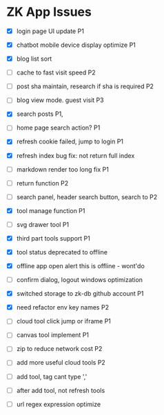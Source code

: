 # ZK App Issues

- [x] login page UI update P1
- [x] chatbot mobile device display optimize P1
- [x] blog list sort 
- [ ] cache to fast visit speed P2
- [ ] post sha maintain, research if sha is required P2
- [ ] blog view mode. guest visit P3
- [x] search posts P1, 
- [ ] home page search action? P1
- [x] refresh cookie failed, jump to login P1
- [x] refresh index bug fix: not return full index
- [ ] markdown render too long fix P1
- [ ] return function P2
- [ ] search panel, header search button, search to P2
- [x] tool manage function P1
- [ ] svg drawer tool P1
- [x] third part tools support P1
- [x] tool status deprecated  to offline
- [x] offline app open alert this is offline - wont'do
- [ ] confirm dialog,  logout windows optimization 
- [x] switched storage to zk-db github account P1
- [x] need refactor env key names P2
- [ ] cloud tool click jump or iframe P1
- [ ] canvas tool implement P1
- [ ] zip to reduce network cost P2
- [ ] add more useful cloud tools P2
- [ ] add tool, tag cant type ','
- [ ] after add tool, not refresh tools
- [ ] url regex expression optimize




